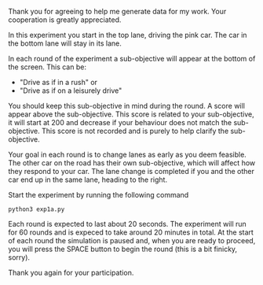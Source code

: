 Thank you for agreeing to help me generate data for my work. Your cooperation is greatly appreciated.

In this experiment you start in the top lane, driving the pink car. The car in the bottom lane will stay in its lane.

In each round of the experiment a sub-objective will appear at the bottom of the screen. This can be:

* "Drive as if in a rush" or
* "Drive as if on a leisurely drive"

You should keep this sub-objective in mind during the round. 
A score will appear above the sub-objective. This score is related to your sub-objective, it will start at 200 and decrease
if your behaviour does not match the sub-objective. This score is not recorded and is purely to help clarify the sub-objective.

Your goal in each round is to change lanes as early as you deem feasible.
The other car on the road has their own sub-objective, which will affect how they respond to your car. 
The lane change is completed if you and the other car end up in the same lane, heading to the right.

Start the experiment by running the following command

```
python3 exp1a.py
```

Each round is expected to last about 20 seconds.
The experiment will run for 60 rounds and is expeced to take around 20 minutes in total.
At the start of each round the simulation is paused and, when you are ready to proceed, you will press the SPACE button to begin
the round (this is a bit finicky, sorry).

Thank you again for your participation. 

